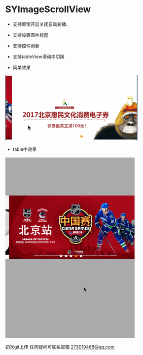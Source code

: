 # SYImageScrollView

- 支持即使开启关闭自动轮播、
- 支持设置图片标题
- 支持控件刷新
- 支持tableView滑动中切换

- 简单效果

![image](https://github.com/ZHSY/SYImageScrollView/blob/develop/demo%E6%95%88%E6%9E%9C1.gif) 

- table中效果


![image](https://github.com/ZHSY/SYImageScrollView/blob/develop/demo%E6%95%88%E6%9E%9C2.gif) 


初次git上传 任何疑问可联系邮箱 273019468@qq.com 
